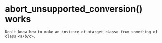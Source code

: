 # abort_unsupported_conversion() works

    Don't know how to make an instance of <target_class> from something of
    class <a/b/c>.

